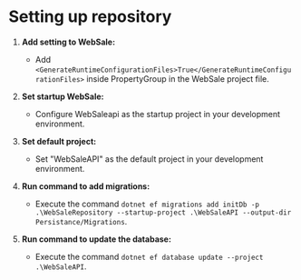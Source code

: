 # Setting up repository

1. **Add setting to WebSale:** 
   - Add `<GenerateRuntimeConfigurationFiles>True</GenerateRuntimeConfigurationFiles>` inside PropertyGroup in the WebSale project file.

2. **Set startup WebSale:**
   - Configure WebSaleapi as the startup project in your development environment.

3. **Set default project:**
   - Set "WebSaleAPI" as the default project in your development environment.

4. **Run command to add migrations:**
   - Execute the command `dotnet ef migrations add initDb -p .\WebSaleRepository --startup-project .\WebSaleAPI --output-dir Persistance/Migrations`.

5. **Run command to update the database:**
   - Execute the command `dotnet ef database update --project .\WebSaleAPI`.

